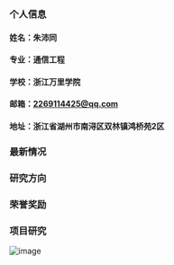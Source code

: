 ### 个人信息
#### 姓名：朱沛同 
#### 专业：通信工程
#### 学校：浙江万里学院
#### 邮箱：2269114425@qq.com
#### 地址：浙江省湖州市南浔区双林镇鸿桥苑2区

### 最新情况

### 研究方向

### 荣誉奖励

### 项目研究
![image](https://github.com/2269114425/2269114425.github.io/blob/main/1%E4%B8%AA/IMG_20201121_211921.jpg)
